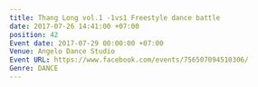 ```yaml
---
title: Thang Long vol.1 -1vs1 Freestyle dance battle
date: 2017-07-26 14:41:00 +07:00
position: 42
Event date: 2017-07-29 00:00:00 +07:00
Venue: Angelo Dance Studio
Event URL: https://www.facebook.com/events/756507094510306/
Genre: DANCE
---
```


